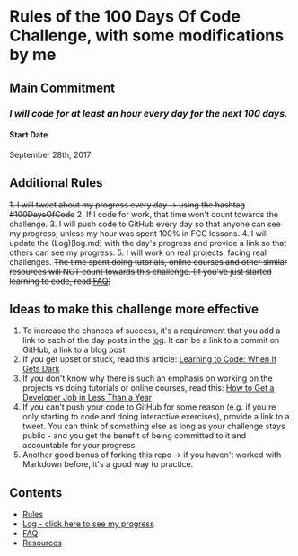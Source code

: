 # Rules of the 100 Days Of Code Challenge, with some modifications by me

## Main Commitment
### *I will code for at least an hour every day for the next 100 days.*

#### Start Date
September 28th, 2017

## Additional Rules
~~1. I will tweet about my progress every day -> using the hashtag #100DaysOfCode~~
2. If I code for work, that time won't count towards the challenge.
3. I will push code to GitHub every day so that anyone can see my progress, unless my hour was spent 100% in FCC lessons.
4. I will update the (Log)[log.md] with the day's progress and provide a link so that others can see my progress.
5. I will work on real projects, facing real challenges. ~~The time spent doing tutorials, online courses and other similar resources will NOT count towards this challenge. (If you've just started learning to code, read [FAQ](FAQ.md))~~


## Ideas to make this challenge more effective
1. To increase the chances of success, it's a requirement that you add a link to each of the day posts in the [log](log.md). It can be a link to a commit on GitHub, a link to a blog post
2. If you get upset or stuck, read this article: [Learning to Code: When It Gets Dark](https://medium.freecodecamp.com/learning-to-code-when-it-gets-dark-e485edfb58fd)
3. If you don't know why there is such an emphasis on working on the projects vs doing tutorials or online courses, read this: [How to Get a Developer Job in Less Than a Year](https://medium.freecodecamp.com/how-to-get-a-developer-job-in-less-than-a-year-c27bbfe71645)
4. If you can't push your code to GitHub for some reason (e.g. if you're only starting to code and doing interactive exercises), provide a link to a tweet. You can think of something else as long as your challenge stays public - and you get the benefit of being committed to it and accountable for your progress.
5. Another good bonus of forking this repo -> if you haven't worked with Markdown before, it's a good way to practice.

## Contents
* [Rules](rules.md)
* [Log - click here to see my progress](log.md)
* [FAQ](FAQ.md)
* [Resources](resources.md)

